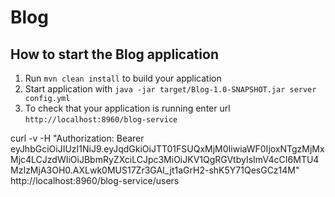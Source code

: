 # Blog

How to start the Blog application
---

1. Run `mvn clean install` to build your application
1. Start application with `java -jar target/Blog-1.0-SNAPSHOT.jar server config.yml`
1. To check that your application is running enter url `http://localhost:8960/blog-service`


curl -v -H "Authorization: Bearer eyJhbGciOiJIUzI1NiJ9.eyJqdGkiOiJTT01FSUQxMjM0IiwiaWF0IjoxNTgzMjMxMjc4LCJzdWIiOiJBbmRyZXciLCJpc3MiOiJKV1QgRGVtbyIsImV4cCI6MTU4MzIzMjA3OH0.AXLwk0MUS17Zr3GAI_jt1aGrH2-shK5Y71QesGCz14M"  http://localhost:8960/blog-service/users
